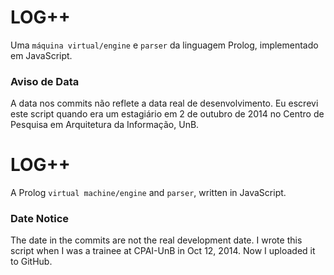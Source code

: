 # LOG++
Uma `máquina virtual/engine` e `parser` da linguagem Prolog, implementado em JavaScript.

### Aviso de Data
A data nos commits não reflete a data real de desenvolvimento. Eu escrevi este script quando era um estagiário em 2 de outubro de 2014 no Centro de Pesquisa em Arquitetura da Informação, UnB.

# LOG++
A Prolog `virtual machine/engine` and `parser`, written in JavaScript.

### Date Notice
The date in the commits are not the real development date. I wrote this script when I was a trainee at CPAI-UnB in Oct 12, 2014. Now I uploaded it to GitHub.
